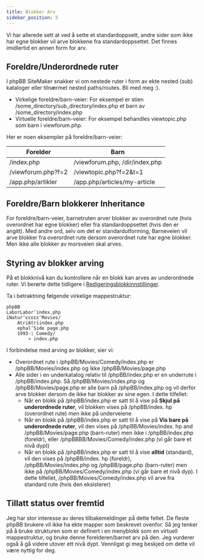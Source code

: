 ```yaml
---
title: Blokker Arv
sidebar_position: 5
---
```


Vi har allerede sett at ved å sette et standardoppsett, andre sider som ikke har egne blokker vil arve blokkene fra standardoppsettet. Det finnes imidlertid en annen form for arv.

## Foreldre/Underordnede ruter
I phpBB SiteMaker snakker vi om nestede ruter i form av ekte nested (sub) kataloger eller tilnærmet nested paths/routes. Bli med meg :).
* Virkelige foreldre/barn-veier: For eksempel er stien /some_directory/sub_directory/index.php et barn av /some_directory/index.php
* Virtuelle foreldre/barn-veier: For eksempel behandles viewtopic.php som barn i viewforum.php.

Her er noen eksempler på foreldre/barn-veier:

| Forelder           | Barn                           |
| ------------------ | ------------------------------ |
| /index.php         | /viewforum.php, /dir/index.php |
| /viewforum.php?f=2 | /viewtopic.php?f=2&t=1         |
| /app.php/artikler  | /app.php/articles/my-article   |

## Foreldre/Barn blokkerer Inheritance
For foreldre/barn-veier, barnetruten arver blokker av overordnet rute (hvis overordnet har egne blokker) eller fra standardoppsettet (hvis den er angitt). Med andre ord, selv om det er standardutforming, Barneveien vil arve blokker fra overordnet rute dersom overordnet rute har egne blokker. Men ikke alle blokker av morsveien skal arves.

## Styring av blokker arving
På et blokknivå kan du kontrollere når en blokk kan arves av underordnede ruter. Vi berørte dette tidligere i [Redigeringsblokkinnstillinger](/docs/user/blocks/managing-blocks#editing-block-settings).

Ta i betraktning følgende virkelige mappestruktur:
```text
phpBB
LaborLabor″index.php
iNatur″εεεεε″Movies/
    AtriAtriindex.php
    ephal″Side page.php
    1993-¦ Comedy/
        ¤ index.php
```

I forbindelse med arving av blokker, sier vi:
* Overordnet rute i /phpBB/Movies/Comedy/index.php er /phpBB/Movies/index.php og ikke /phpBB/Movies/page.php
* Alle sider i en underkatalog relativ til /phpBB/index.php er en underrute i /phpBB/index.php. Så /phpBB/Movies/index.php og /phpBB/Movies/page.php er alle barn på /phpBB/index.php og vil derfor arve blokker dersom de ikke har blokker av sine egen. I dette tilfellet:
    * Når en blokk på /phpBB/index.php er satt til å vise på **Skjul på underordnede ruter**, vil blokken vises på /phpBB/index. hp (overordnet rute) men ikke på underveiene
    * Når en blokk på /phpBB/index.php er satt til å vise på **Vis bare på underordnede ruter**, vil den vises på /phpBB/Movies/index. hp and /phpBB/Movies/page.php (barn-ruter) men ikke i /phpBB/index.php (foreldr), eller /phpBBBB/Movies/Comedy/index.php (vi går bare et nivå dypt)
    * Når en blokk på /phpBB/index.php er satt til å vise **alltid** (standard), vil den vises på /phpBB/index. hp (foreldr), /phpBB/Movies/index.php og /phpBB/page.php (barn-ruter) men ikke på /phpBB/Movies/Comedy/index.php (vi går bare et nivå dyp). I dette tilfellet, /phpBB/Movies/Comedy/index.php vil arve fra standard rute (hvis den eksisterer)

## Tillatt status over fremtid
Jeg har stor interesse av deres tilbakemeldinger på dette feltet. De fleste phpBB brukere vil ikke ha ekte mapper som beskrevet ovenfor. Så jeg tenker på å bruke strukturen som er definert i en menyblokk som en virtuell mappestruktur, og bruke denne forelderen/barnet arv på den. Jeg vurderer også å gå videre utover ett nivå dypt. Vennligst gi meg beskjed om dette vil være nyttig for deg.